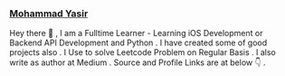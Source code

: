 ### [Mohammad Yasir](https://www.linkedin.com/in/my-pro-file/)

Hey there 👋 , I am a Fulltime Learner - Learning iOS Development or Backend API Development and Python . I have created some of good projects also . I Use to solve Leetcode Problem on Regular Basis . I also write as author at Medium . Source and Profile Links are at below 👇 .
